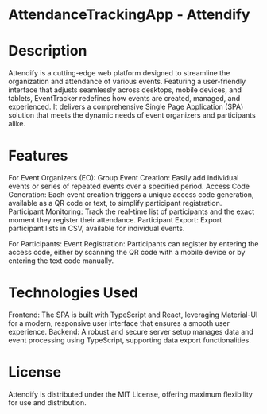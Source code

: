 # AttendanceTrackingApp - Attendify

# Description
Attendify is a cutting-edge web platform designed to streamline the organization and attendance of various events. Featuring a user-friendly interface that adjusts seamlessly across desktops, mobile devices, and tablets, EventTracker redefines how events are created, managed, and experienced. It delivers a comprehensive Single Page Application (SPA) solution that meets the dynamic needs of event organizers and participants alike.

# Features
For Event Organizers (EO):
Group Event Creation: Easily add individual events or series of repeated events over a specified period.
Access Code Generation: Each event creation triggers a unique access code generation, available as a QR code or text, to simplify participant registration.
Participant Monitoring: Track the real-time list of participants and the exact moment they register their attendance.
Participant Export: Export participant lists in CSV, available for individual events.

For Participants:
Event Registration: Participants can register by entering the access code, either by scanning the QR code with a mobile device or by entering the text code manually.

# Technologies Used
Frontend: The SPA is built with TypeScript and React, leveraging Material-UI for a modern, responsive user interface that ensures a smooth user experience.
Backend: A robust and secure server setup manages data and event processing using TypeScript, supporting data export functionalities.

# License
Attendify is distributed under the MIT License, offering maximum flexibility for use and distribution.

